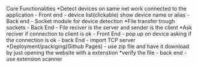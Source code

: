 Core Functionalities
*Detect devices on same net work connected to the application - Front end - device list(clickable) show device name or alias - Back end - Socket module for device detection
*File transfer trough sockets - Back End - File reciver is the server and sender is the client
*Ask reciver if connection to client is ok - Front End - pop up on device asking if the connection is ok - back End - import TCP server 
*Deployment/packiging(Github Pages) - use zip file and have it download by just opening the website with a extenstion
*verify the file - back end - use extension scanner
